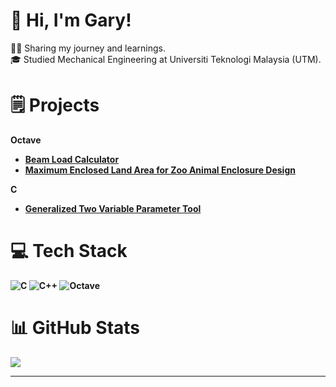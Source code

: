 # :wave: Hi, I'm Gary!
</i> :man_student: Sharing my journey and learnings.<br/>
</i> :mortar_board: Studied Mechanical Engineering at Universiti Teknologi Malaysia (UTM).<br/>

# :spiral_notepad: Projects
<b>Octave<b>
  - <b>[Beam Load Calculator](https://github.com/tkjgary/Beam-Load-Calculator) </b>
  - <b>[Maximum Enclosed Land Area for Zoo Animal Enclosure Design](https://github.com/tkjgary/Maximizing-Enclosed-Land-Area-for-Zoo-Animal-Enclosure-Design) </b>

<b>C<b>
- <b>[Generalized Two Variable Parameter Tool](https://github.com/tkjgary/Generalized-Two-Variable-Parameter-Tool) </b>


# 💻 Tech Stack
![C](https://img.shields.io/badge/c-%2300599C.svg?style=for-the-badge&logo=c&logoColor=white) ![C++](https://img.shields.io/badge/c++-%2300599C.svg?style=for-the-badge&logo=c%2B%2B&logoColor=white) ![Octave](https://img.shields.io/badge/OCTAVE-darkblue?style=for-the-badge&logo=octave&logoColor=fcd683) 

# 📊 GitHub Stats
![](https://github-readme-stats.vercel.app/api/top-langs/?username=tkjgary&theme=dark&hide_border=false&include_all_commits=false&count_private=false&layout=compact)

---

<!-- Proudly created with GPRM ( https://gprm.itsvg.in ) -->
